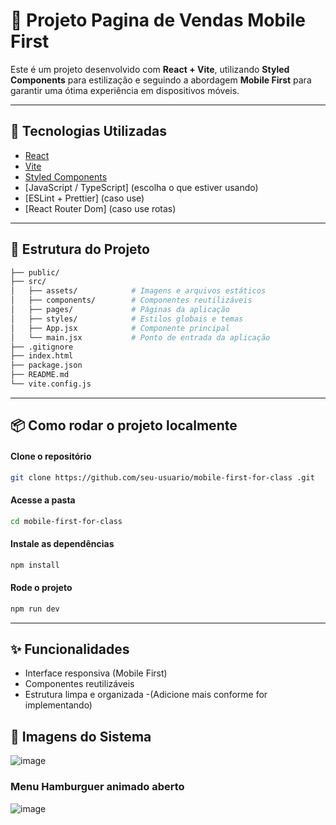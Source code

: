 # 📱 Projeto Pagina de Vendas Mobile First

Este é um projeto desenvolvido com **React + Vite**, utilizando **Styled Components** para estilização e seguindo a abordagem **Mobile First** para garantir uma ótima experiência em dispositivos móveis.

---

## 🚀 Tecnologias Utilizadas

- [React](https://reactjs.org/)
- [Vite](https://vitejs.dev/)
- [Styled Components](https://styled-components.com/)
- [JavaScript / TypeScript] (escolha o que estiver usando)
- [ESLint + Prettier] (caso use)
- [React Router Dom] (caso use rotas)

---

## 🧱 Estrutura do Projeto

```bash
├── public/
├── src/
│   ├── assets/            # Imagens e arquivos estáticos
│   ├── components/        # Componentes reutilizáveis
│   ├── pages/             # Páginas da aplicação
│   ├── styles/            # Estilos globais e temas
│   ├── App.jsx            # Componente principal
│   └── main.jsx           # Ponto de entrada da aplicação
├── .gitignore
├── index.html
├── package.json
├── README.md
└── vite.config.js
```

---

## 📦 Como rodar o projeto localmente

#### Clone o repositório
```bash
git clone https://github.com/seu-usuario/mobile-first-for-class .git
```
#### Acesse a pasta
```bash
cd mobile-first-for-class 
```
#### Instale as dependências
```bash
npm install
```
#### Rode o projeto
```bash
npm run dev
```
---

## ✨ Funcionalidades

- Interface responsiva (Mobile First)
- Componentes reutilizáveis 
- Estrutura limpa e organizada
-(Adicione mais conforme for implementando)

## 📸 Imagens do Sistema
![image](https://github.com/user-attachments/assets/7c16536e-c6e0-47d6-b6e5-15cecaed7216)

### Menu Hamburguer animado aberto
![image](https://github.com/user-attachments/assets/60c4ed00-137b-4d2d-b995-f234f22b7122)

